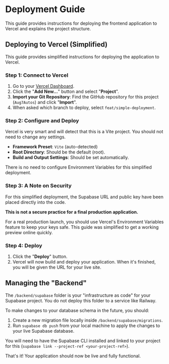 # Deployment Guide

This guide provides instructions for deploying the frontend application to Vercel and explains the project structure.

## Deploying to Vercel (Simplified)

This guide provides simplified instructions for deploying the application to Vercel.

### Step 1: Connect to Vercel

1.  Go to your [Vercel Dashboard](https://vercel.com/dashboard).
2.  Click the "**Add New...**" button and select "**Project**".
3.  **Import your Git Repository**: Find the GitHub repository for this project (`Aug7Autos`) and click "**Import**".
4.  When asked which branch to deploy, select `feat/simple-deployment`.

### Step 2: Configure and Deploy

Vercel is very smart and will detect that this is a Vite project. You should not need to change any settings.

-   **Framework Preset**: `Vite` (auto-detected)
-   **Root Directory**: Should be the default (root).
-   **Build and Output Settings**: Should be set automatically.

There is no need to configure Environment Variables for this simplified deployment.

### Step 3: A Note on Security

For this simplified deployment, the Supabase URL and public key have been placed directly into the code.

**This is not a secure practice for a final production application.**

For a real production launch, you should use Vercel's Environment Variables feature to keep your keys safe. This guide was simplified to get a working preview online quickly.

### Step 4: Deploy

1.  Click the "**Deploy**" button.
2.  Vercel will now build and deploy your application. When it's finished, you will be given the URL for your live site.

## Managing the "Backend"

The `/backend/supabase` folder is your "infrastructure as code" for your Supabase project. You do not deploy this folder to a service like Railway.

To make changes to your database schema in the future, you should:
1.  Create a new migration file locally inside `/backend/supabase/migrations`.
2.  Run `supabase db push` from your local machine to apply the changes to your live Supabase database.

You will need to have the Supabase CLI installed and linked to your project for this (`supabase link --project-ref <your-project-ref>`).

That's it! Your application should now be live and fully functional.
